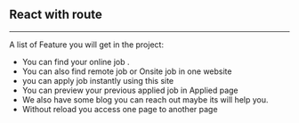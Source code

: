 ## React with route 
***
A list of Feature you will get in the project:
* You can find your online job .
* You can also find remote job or Onsite job in one website
* you can apply job instantly using this site
* You can preview your previous applied job in Applied page
* We also have some blog you can reach out maybe its will help you.
* Without reload you access one page to another page

[Live Site Link]: http://www.reddit.com 